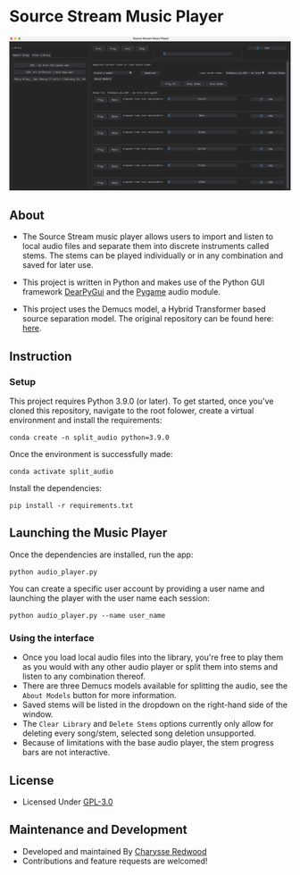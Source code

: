 # Source Stream Music Player

![alt text](https://github.com/credwood/split_audio/blob/main/img/source_stream.png)

## About
- The Source Stream music player allows users to import and listen to local audio files and separate them into discrete instruments called stems. The stems can be played individually or in any combination and saved for later use. 

- This project is written in Python and makes use of the Python GUI framework [DearPyGui](https://github.com/hoffstadt/DearPyGui/) and the [Pygame](https://github.com/pygame/pygame) audio module.

- This project uses the Demucs model, a Hybrid Transformer based source separation model. The original repository can be found here: [here](https://github.com/facebookresearch/demucs/blob/main/README.md).


## Instruction

### Setup
This project requires Python 3.9.0 (or later). To get started, once you've cloned this repository, navigate to the root folower, create a virtual environment and install the requirements:

```
conda create -n split_audio python=3.9.0
```

Once the environment is successfully made:

```
conda activate split_audio
```

Install the dependencies:
```
pip install -r requirements.txt
```

## Launching the Music Player
Once the dependencies are installed, run the app:

```
python audio_player.py
```

You can create a specific user account by providing a user name and launching the player with the user name each session:

```
python audio_player.py --name user_name
```

### Using the interface
- Once you load local audio files into the library, you're free to play them as you would with any other audio player or split them into stems and listen to any combination thereof.
- There are three Demucs models available for splitting the audio, see the `About Models` button for more information.
-  Saved stems will be listed in the dropdown on the right-hand side of the window.
- The `Clear Library` and `Delete Stems` options currently only allow for deleting every song/stem, selected song deletion unsupported.
- Because of limitations with the base audio player, the stem progress bars are not interactive.

## License
- Licensed Under [GPL-3.0](https://github.com/credwood/split_audio/blob/main/LICENSE)

## Maintenance and Development
- Developed and maintained By [Charysse Redwood](https://github.com/credwod)
- Contributions and feature requests are welcomed!